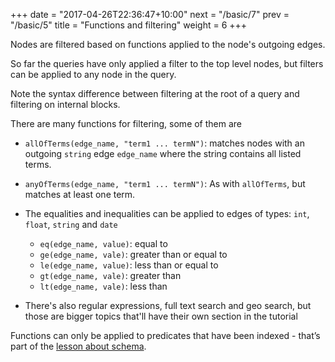 +++
date = "2017-04-26T22:36:47+10:00"
next = "/basic/7"
prev = "/basic/5"
title = "Functions and filtering"
weight = 6
+++

Nodes are filtered based on functions applied to the node's outgoing edges.

So far the queries have only applied a filter to the top level nodes,
but filters can be applied to any node in the query.

Note the syntax difference between filtering at the root of a query and filtering on internal blocks.

There are many functions for filtering, some of them are


* `allOfTerms(edge_name, "term1 ... termN")`: matches nodes with
an outgoing `string` edge `edge_name` where the string contains all
listed terms.

* `anyOfTerms(edge_name, "term1 ... termN")`: As with `allOfTerms`,
but matches at least one term.

* The equalities and inequalities can be applied to edges of types:
  `int`, `float`, `string` and `date`
  * `eq(edge_name, value)`: equal to
  * `ge(edge_name, vale)`: greater than or equal to
  * `le(edge_name, value)`: less than or equal to
  * `gt(edge_name, vale)`: greater than
  * `lt(edge_name, vale)`: less than

* There's also regular expressions, full text search and geo search,
  but those are bigger topics that'll have their own section in the tutorial

Functions can only be applied to predicates that have been indexed -
that’s part of the [lesson about schema](/schema/1).

